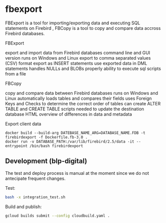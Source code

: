 fbexport
========

FBExport is a tool for importing/exporting data and executing SQL statements on Firebird , FBCopy is a tool to copy and compare data accross Firebird databases.


FBExport

export and import data from Firebird databases
command line and GUI version
runs on Windows and Linux
export to comma separated values (CSV) format
export as INSERT statements
use exported data in DML statements
handles NULLs and BLOBs properly
ability to execute sql scripts from a file

FBCopy

copy and compare data between Firebird databases
runs on Windows and Linux
automatically loads tables and compares their fields
uses Foreign Keys and Checks to determine the correct order of tables
can create ALTER TABLE and CREATE TABLE scripts needed to update the destination database
HTML overview of differences in data and metadata


Export client data
```
docker build --build-arg DATEBASE_NAME_ARG=DATABASE_NAME.FDB -t firebirdexport -f Dockerfile.fb-3.0 .   
docker run -v DATABASE_PATH:/var/lib/firebird/2.5/data -it --entrypoint /bin/bash firebirdexport
```

## Development (blp-digital)

The test and deploy process is manual at the moment since we do not antecipate frequent changes.

Test:

```bash
bash -x integration_test.sh
```

Build and publish:

```bash
gcloud builds submit --config cloudbuild.yaml .
```

